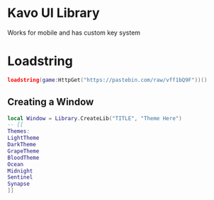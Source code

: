 # Kavo UI Library
Works for mobile and has custom key system
# Loadstring
```lua
loadstring(game:HttpGet("https://pastebin.com/raw/vff1bQ9F"))()
```

## Creating a Window
```lua
local Window = Library.CreateLib("TITLE", "Theme Here")
-- [[
Themes:
LightTheme
DarkTheme
GrapeTheme
BloodTheme
Ocean
Midnight
Sentinel
Synapse
]]

```
